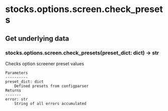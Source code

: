 # stocks.options.screen.check_presets

## Get underlying data 
### stocks.options.screen.check_presets(preset_dict: dict) -> str

Checks option screener preset values

    Parameters
    ----------
    preset_dict: dict
        Defined presets from configparser
    Returns
    -------
    error: str
        String of all errors accumulated
